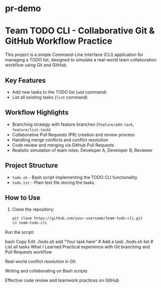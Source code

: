 # pr-demo

# Team TODO CLI - Collaborative Git & GitHub Workflow Practice

This project is a simple Command-Line Interface (CLI) application for managing a TODO list, designed to simulate a real-world team collaboration workflow using Git and GitHub.

## Key Features

- Add new tasks to the TODO list (`add` command)
- List all existing tasks (`list` command)

## Workflow Highlights

- Branching strategy with feature branches (`feature/add-task`, `feature/list-task`)
- Collaborative Pull Requests (PR) creation and review process
- Handling merge conflicts and conflict resolution
- Code review and merging via GitHub Pull Requests
- Realistic simulation of team roles: Developer A, Developer B, Reviewer

## Project Structure

- `todo.sh` - Bash script implementing the TODO CLI functionality
- `todo.txt` - Plain text file storing the tasks

## How to Use

1. Clone the repository:
   ```bash
   git clone https://github.com/your-username/team-todo-cli.git
   cd team-todo-cli
Run the script:

bash
Copy
Edit
./todo.sh add "Your task here"   # Add a task
./todo.sh list                   # List all tasks
What I Learned
Practical experience with Git branching and Pull Requests workflow

Real-world conflict resolution in Git

Writing and collaborating on Bash scripts

Effective code review and teamwork practices on GitHub

